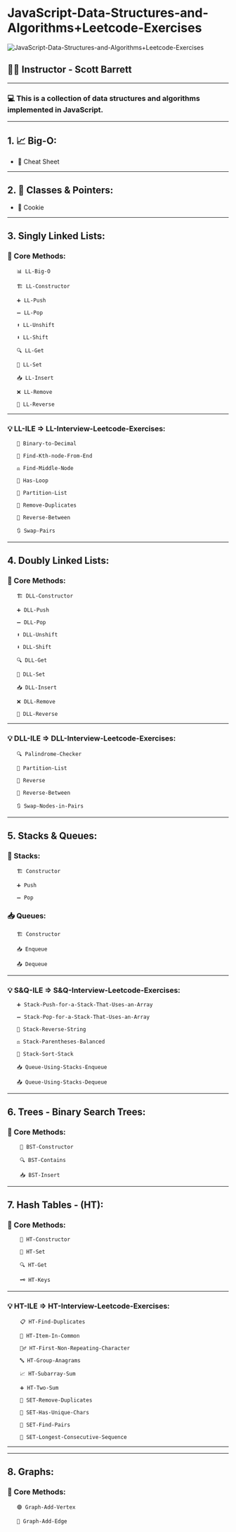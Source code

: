 ﻿# JavaScript-Data-Structures-and-Algorithms+Leetcode-Exercises

![JavaScript-Data-Structures-and-Algorithms+Leetcode-Exercises](https://img-c.udemycdn.com/course/750x422/3406816_0ea7_10.jpg)

## 👨‍🏫 Instructor - Scott Barrett

---

### 💻 This is a collection of data structures and algorithms implemented in JavaScript.

---

## 1. 📈 Big-O:

- 📄 Cheat Sheet

---

## 2. 🧱 Classes & Pointers:

- 🍪 Cookie

---

## 3. Singly Linked Lists:

### 📘 Core Methods:

       📊 LL-Big-O

       🏗️ LL-Constructor

       ➕ LL-Push

       ➖ LL-Pop

       ⬆️ LL-Unshift

       ⬇️ LL-Shift

       🔍 LL-Get

       📝 LL-Set

       📥 LL-Insert

       ❌ LL-Remove

       🔁 LL-Reverse


---

### 💡 LL-ILE => LL-Interview-Leetcode-Exercises:

       🔢 Binary-to-Decimal

       🎯 Find-Kth-node-From-End

       ⚖️ Find-Middle-Node

       🔁 Has-Loop

       🧩 Partition-List

       🚫 Remove-Duplicates

       🔄 Reverse-Between

       🔃 Swap-Pairs

---

## 4. Doubly Linked Lists:

### 📘 Core Methods:

       🏗️ DLL-Constructor

       ➕ DLL-Push

       ➖ DLL-Pop

       ⬆️ DLL-Unshift

       ⬇️ DLL-Shift

       🔍 DLL-Get

       📝 DLL-Set

       📥 DLL-Insert

       ❌ DLL-Remove

       🔁 DLL-Reverse

---

### 💡 DLL-ILE => DLL-Interview-Leetcode-Exercises:

       🔍 Palindrome-Checker

       🧩 Partition-List

       🔁 Reverse

       🔄 Reverse-Between

       🔃 Swap-Nodes-in-Pairs

---

## 5. Stacks & Queues:

### 🥞 Stacks:

       🏗️ Constructor

       ➕ Push

       ➖ Pop

### 📥 Queues:

       🏗️ Constructor

       📥 Enqueue

       📤 Dequeue

---

### 💡 S&Q-ILE => S&Q-Interview-Leetcode-Exercises:

       ➕ Stack-Push-for-a-Stack-That-Uses-an-Array

       ➖ Stack-Pop-for-a-Stack-That-Uses-an-Array

       🔁 Stack-Reverse-String

       ⚖️ Stack-Parentheses-Balanced

       🧮 Stack-Sort-Stack

       📥 Queue-Using-Stacks-Enqueue

       📤 Queue-Using-Stacks-Dequeue

---

## 6. Trees - <BST> Binary Search Trees:

### 📘 Core Methods:

        🧩 BST-Constructor

        🔍 BST-Contains

        📥 BST-Insert

---

## 7. Hash Tables - (HT):

### 📘 Core Methods:

        🧩 HT-Constructor

        📝 HT-Set

        🔍 HT-Get

        🗝️ HT-Keys

***

### 💡 HT-ILE => HT-Interview-Leetcode-Exercises:

        📋 HT-Find-Duplicates  

        🔗 HT-Item-In-Common  

        🕵️‍♂️ HT-First-Non-Repeating-Character 

        🔤 HT-Group-Anagrams  

        📈 HT-Subarray-Sum  

        ➕ HT-Two-Sum  
        
        🚮 SET-Remove-Duplicates
        
        🔡 SET-Has-Unique-Chars

        🔗 SET-Find-Pairs

        🔢 SET-Longest-Consecutive-Sequence

---

***

## 8. Graphs:  

### 📘 Core Methods:

       🟣 Graph-Add-Vertex

       🔁 Graph-Add-Edge